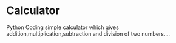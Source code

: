 # Calculator

Python Coding 
simple calculator which gives addition,multiplication,subtraction and division of two numbers....
